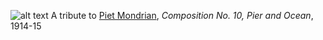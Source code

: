 ![alt text](worms.png)
A tribute to [Piet Mondrian](https://artsandculture.google.com/asset/composition-10-in-black-and-white/NgEozt-0sWt3eQ?hl=it&ms=%7B%22x%22%3A0.5%2C%22y%22%3A0.5%2C%22z%22%3A8.909146569548886%2C%22size%22%3A%7B%22width%22%3A1.311593959731544%2C%22height%22%3A1.2375000000000003%7D%7D), _Composition No. 10, Pier and Ocean_, 1914-15